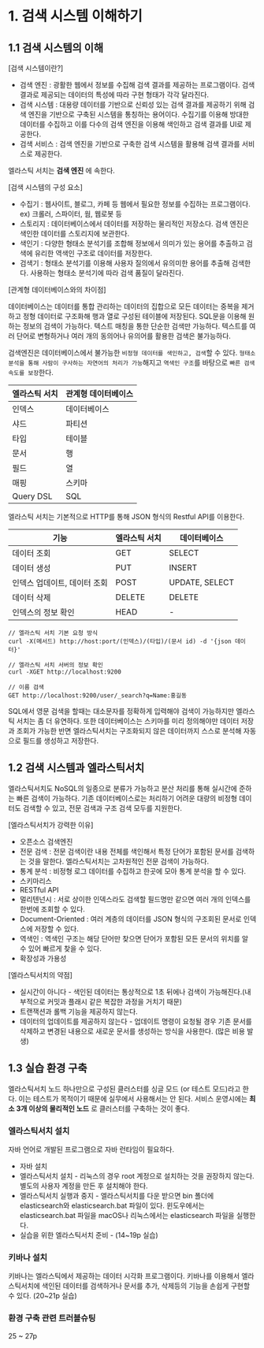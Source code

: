 # 1. 검색 시스템 이해하기
## 1.1 검색 시스템의 이해
[검색 시스템이란?]
* 검색 엔진 : 광활한 웹에서 정보를 수집해 검색 결과를 제공하는 프로그램이다. 검색 결과로 제공되는 데이터의 특성에 따라 구현 형태가 각각 달라진다.
* 검색 시스템 : 대용량 데이터를 기반으로 신뢰성 있는 검색 결과를 제공하기 위해 검색 엔진을 기반으로 구축된 시스템을 통칭하는 용어이다. 수집기를 이용해 방대한 데이터를 수집하고 이를 다수의 검색 엔진을 이용해 색인하고 검색 결과를 UI로 제공한다.
* 검색 서비스 : 검색 엔진을 기반으로 구축한 검색 시스템을 활용해 검색 결과를 서비스로 제공한다.

엘라스틱 서치는 __검색 엔진__ 에 속한다.

[검색 시스템의 구성 요소]
* 수집기 : 웹사이트, 블로그, 카페 등 웹에서 필요한 정보를 수집하는 프로그램이다. ex) 크롤러, 스파이터, 웜, 웹로봇 등
* 스토리지 : 데이터베이스에서 데이터를 저장하는 물리적인 저장소다. 검색 엔진은 색인한 데이터를 스토리지에 보관한다.
* 색인기 : 다양한 형태소 분석기를 조합해 정보에서 의미가 있는 용어를 추출하고 검색에 유리한 역색인 구조로 데이터를 저장한다.
* 검색기 : 형태소 분석기를 이용해 사용자 질의에서 유의미한 용어를 추출해 검색한다. 사용하는 형태소 분석기에 따라 검색 품질이 달라진다.

[관계형 데이터베이스와의 차이점]

데이터베이스는 데이터를 통합 관리하는 데이터의 집합으로 모든 데이터는 중복을 제거하고 정형 데이터로 구조화해 행과 열로 구성된 테이블에 저장된다. SQL문을 이용해 원하는 정보의 검색이 가능하다. 텍스트 매칭을 통한 단순한 검색만 가능하다. 텍스트를 여러 단어로 변형하거나 여러 개의 동의어나 유의어를 활용한 검색은 불가능하다.

검색엔진은 데이터베이스에서 불가능한 `비정형 데이터를 색인하고, 검색`할 수 있다. `형태소 분석을 통해 사람이 구사하는 자연어의 처리가 가능`해지고 `역색인 구조`를 바탕으로 `빠른 검색 속도를 보장`한다.

|엘라스틱 서치|관계형 데이터베이스|
|---|---|
|인덱스|데이터베이스|
|샤드|파티션|
|타입|테이블|
|문서|행|
|필드|열|
|매핑|스키마|
|Query DSL|SQL|

엘라스틱 서치는 기본적으로 HTTP를 통해 JSON 형식의 Restful API를 이용한다.

| 기능               | 엘라스틱 서치 | 데이터베이스         |
|------------------|---------|----------------|
| 데이터 조회           | GET     | SELECT         |
| 데이터 생성           | PUT     | INSERT         |
| 인덱스 업데이트, 데이터 조회| POST    | UPDATE, SELECT |
|데이터 삭제| DELETE  | DELETE         |
|인덱스의 정보 확인| HEAD    | -              |

```
// 엘라스틱 서치 기본 요청 방식
curl -X(메서드) http://host:port/(인덱스)/(타입)/(문서 id) -d '{json 데이터}'

// 엘라스틱 서치 서버의 정보 확인
curl -XGET http://localhost:9200

// 이름 검색
GET http://localhost:9200/user/_search?q=Name:홍길동
```

SQL에서 영문 검색을 할때는 대소문자를 정확하게 입력해야 검색이 가능하지만 엘라스틱 서치는 좀 더 유연하다. 또한 데이터베이스는 스키마를 미리 정의해야만 데이터 저장과 조회가 가능한 반면 엘라스틱서치는 구조화되지 않은 데이터까지 스스로 분석해 자동으로 필드를 생성하고 저장한다.

## 1.2 검색 시스템과 엘라스틱서치
엘라스틱서치도 NoSQL의 일종으로 분류가 가능하고 분산 처리를 통해 실시간에 준하는 빠른 검색이 가능하다. 기존 데이터베이스로는 처리하기 어려운 대량의 비정형 데이터도 검색할 수 있고, 전문 검색과 구조 검색 모두를 지원한다.

[엘라스틱서치가 강력한 이유]
* 오픈소스 검색엔진
* 전문 검색 : 전문 검색이란 내용 전체를 색인해서 특정 단어가 포함된 문서를 검색하는 것을 말한다. 엘라스틱서치는 고차원적인 전문 검색이 가능하다.
* 통계 분석 : 비정형 로그 데이터를 수집하고 한곳에 모아 통계 분석을 할 수 있다.
* 스키마리스
* RESTful API
* 멀리텐넌시 : 서로 상이한 인덱스라도 검색할 필드명만 같으면 여러 개의 인덱스를 한번에 조회할 수 있다.
* Document-Oriented : 여러 계층의 데이터를 JSON 형식의 구조회된 문서로 인덱스에 저장할 수 있다.
* 역색인 : 역색인 구조는 해당 단어만 찾으면 단어가 포함된 모든 문서의 위치를 알 수 있어 빠르게 찾을 수 있다.
* 확장성과 가용성

[엘라스틱서치의 약점]
* 실시간이 아니다 - 색인된 데이터는 통상적으로 1초 뒤에나 검색이 가능해진다.(내부적으로 커밋과 플래시 같은 복잡한 과정을 거치기 때문)
* 트랜잭션과 롤백 기능을 제공하지 않는다.
* 데이터의 업데이트를 제공하지 않는다 - 업데이트 명령이 요청될 경우 기존 문서를 삭제하고 변경된 내용으로 새로운 문서를 생성하는 방식을 사용한다. (많은 비용 발생)

## 1.3 실습 환경 구축
엘라스틱서치 노드 하나만으로 구성된 클러스터를 싱글 모드 (or 테스트 모드)라고 한다. 이는 테스트가 목적이기 때문에 실무에서 사용해서는 안 된다. 서비스 운영시에는 __최소 3개 이상의 물리적인 노드__ 로 클러스터를 구축하는 것이 좋다.

### 엘라스틱서치 설치
자바 언어로 개발된 프로그램으로 자바 런타임이 필요하다.
* 자바 설치
* 엘라스틱서치 설치 - 리눅스의 경우 root 계정으로 설치하는 것을 권장하지 않는다. 별도의 사용자 계정을 만든 후 설치해야 한다.
* 엘라스틱서치 실행과 중지 - 엘라스틱서치를 다운 받으면 bin 폴더에 elasticsearch와 elasticsearch.bat 파일이 있다. 윈도우에서는 elasticsearch.bat 파일을 macOS나 리눅스에서는 elasticsearch 파일을 실행한다.  
* 실습을 위한 엘라스틱서치 준비 - (14~19p 실습)

### 키바나 설치
키바나는 엘라스틱에서 제공하는 데이터 시각화 프로그램이다. 키바나를 이용해서 엘라스틱서치에 색인된 데이터를 검색하거나 문서를 추가, 삭제등의 기능을 손쉽게 구현할 수 있다.  (20~21p 실습)

### 환경 구축 관련 트러블슈팅
25 ~ 27p